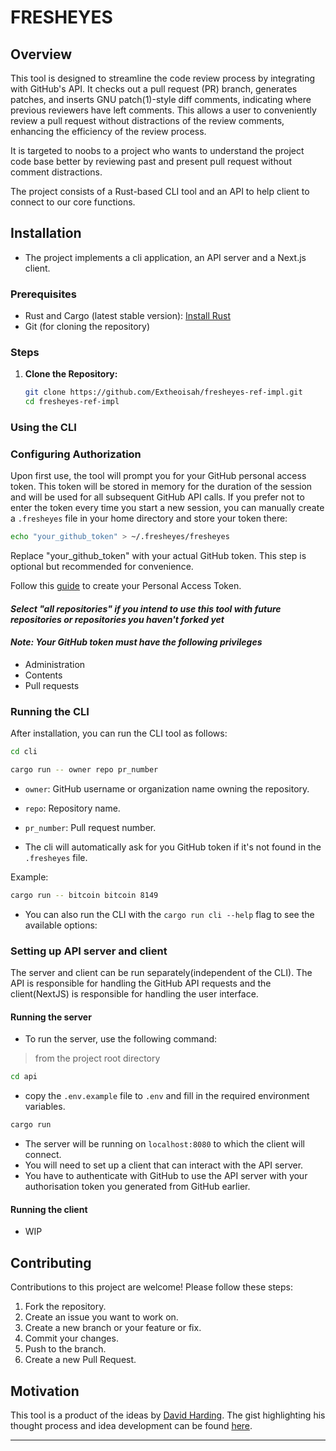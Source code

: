 # FRESHEYES

## Overview

This tool is designed to streamline the code review process by integrating with GitHub's API. It checks out a pull request (PR) branch, generates patches, and inserts GNU patch(1)-style diff comments, indicating where previous reviewers have left comments. This allows a user to conveniently review a pull request without distractions of the review comments, enhancing the efficiency of the review process.

It is targeted to noobs to a project who wants to understand the project code base better by reviewing past and present pull request without comment distractions.

The project consists of a Rust-based CLI tool and an API to help client to connect to our core functions.

## Installation

- The project implements a cli application, an API server and a Next.js client.

### Prerequisites

- Rust and Cargo (latest stable version): [Install Rust](https://www.rust-lang.org/tools/install)
- Git (for cloning the repository)

### Steps

1. **Clone the Repository:**

    ```bash
    git clone https://github.com/Extheoisah/fresheyes-ref-impl.git
    cd fresheyes-ref-impl
    ```

### Using the CLI

### Configuring Authorization

Upon first use, the tool will prompt you for your GitHub personal access token. This token will be stored in memory for the duration of the session and will be used for all subsequent GitHub API calls. If you prefer not to enter the token every time you start a new session, you can manually create a ```.fresheyes``` file in your home directory and store your token there:

```bash
echo "your_github_token" > ~/.fresheyes/fresheyes
```

Replace "your_github_token" with your actual GitHub token. This step is optional but recommended for convenience.

Follow this [guide](https://docs.github.com/en/authentication/keeping-your-account-and-data-secure/managing-your-personal-access-tokens#creating-a-fine-grained-personal-access-token) to create your Personal Access Token.
#### *Select "all repositories" if you intend to use this tool with future repositories or repositories you haven't forked yet*

#### *Note: Your GitHub token must have the following privileges*
- Administration
- Contents
- Pull requests

### Running the CLI

After installation, you can run the CLI tool as follows:

```bash
cd cli
```

```bash
cargo run -- owner repo pr_number
```

- `owner`: GitHub username or organization name owning the repository.
- `repo`: Repository name.
- `pr_number`: Pull request number.

- The cli will automatically ask for you GitHub token if it's not found in the `.fresheyes` file.

Example:

```bash
cargo run -- bitcoin bitcoin 8149
```

- You can also run the CLI with the `cargo run cli --help` flag to see the available options:


### Setting up API server and client

The server and client can be run separately(independent of the CLI). The API is responsible for handling the GitHub API requests and the client(NextJS) is responsible for handling the user interface.

#### Running the server

- To run the server, use the following command:

> from the project root directory

```bash
cd api
```
- copy the `.env.example` file to `.env` and fill in the required environment variables.
```bash
cargo run
```
- The server will be running on `localhost:8080` to which the client will connect.
- You will need to set up a client that can interact with the API server.
- You have to authenticate with GitHub to use the API server with your authorisation token you generated from GitHub earlier.


#### Running the client
- WIP


## Contributing
Contributions to this project are welcome! Please follow these steps:

1. Fork the repository.
2. Create an issue you want to work on.
3. Create a new branch or your feature or fix.
4. Commit your changes.
5. Push to the branch.
6. Create a new Pull Request.

## Motivation
This tool is a product of the ideas by [David Harding](https://gist.github.com/harding). The gist highlighting his thought process and idea development can be found [here](https://gist.github.com/harding/3b4bb6c4cd003d7bf372e13d06f5363f).

---
